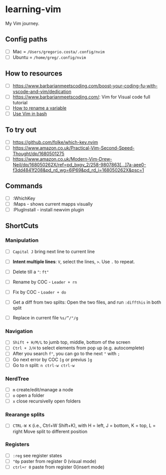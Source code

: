 # learning-vim
My Vim journey.

## Config paths
- [ ] Mac = `/Users/gregorio.costa/.config/nvim`
- [ ] Ubuntu = `/home/greg/.config/nvim`
## How to resources

- [ ] https://www.barbarianmeetscoding.com/boost-your-coding-fu-with-vscode-and-vim/dedication
- [ ] https://www.barbarianmeetscoding.com/: Vim for Visual code full tutorial
- [ ] [How to rename a variable](https://vi.stackexchange.com/questions/18004/renaming-variables)
- [ ] [Use Vim in bash](https://superuser.com/questions/1360220/is-it-possible-to-use-vim-key-bindings-in-iterm2)

## To try out

- [ ] https://github.com/folke/which-key.nvim
- [ ] https://www.amazon.co.uk/Practical-Vim-Second-Speed-Thought/dp/1680501275
- [ ] https://www.amazon.co.uk/Modern-Vim-Drew-Neil/dp/168050262X/ref=pd_bxgy_2/258-9807863[…]7a-aee0-f3dd4841f208&pd_rd_wg=6lP69&pd_rd_i=168050262X&psc=1

## Commands

- [ ] :WhichKey <Leader>
- [ ] :Maps - shows current mapps visually
- [ ] :PlugInstall - install newvim plugin

## ShortCuts

### Manipulation
- [ ] `Capital J` bring next line to current line
- [ ] **Intent multiple lines**: `V`, select the lines, `>`. Use `.` to repeat. 
- [ ] Delete till a `"`: `ft"`
- [ ] Rename by COC - `Leader + rn`
- [ ] Fix by COC - `Loader + do`
- [ ] Get a diff from two splits: Open the two files, and run ``:diffthis`` in both split
- [ ] Replace in current file `%s/”/"/g`

 
### Navigation
- [ ] `Shift + H/M/L` to jumb top, middle, bottom of the screen
- [ ] `Ctrl + J/H` to select elements from pop up (e.g. autocomplete)
- [ ] After you search `f"`, you can go to the next `"` with `;`
- [ ] Go next error by COC `[g` or previus `]g`
- [ ] Go to n split: ``n ctrl-w ctrl-w``
 
### NerdTree
- [ ] `m` create/edit/manage a node
- [ ] `o` open a folder
- [ ] `x` close recursivelly open folders
 
### Rearange splits
- [ ] `CTRL-W K` (i.e., Ctrl+W Shift+K), with H = left, J = bottom, K = top, L = right Move split to different position

### Registers
- [ ] `:reg` see register states
- [ ] `"0p` paster from register 0 (visual mode)
- [ ] `ctrl+r 0` paste from register 0(insert mode)
